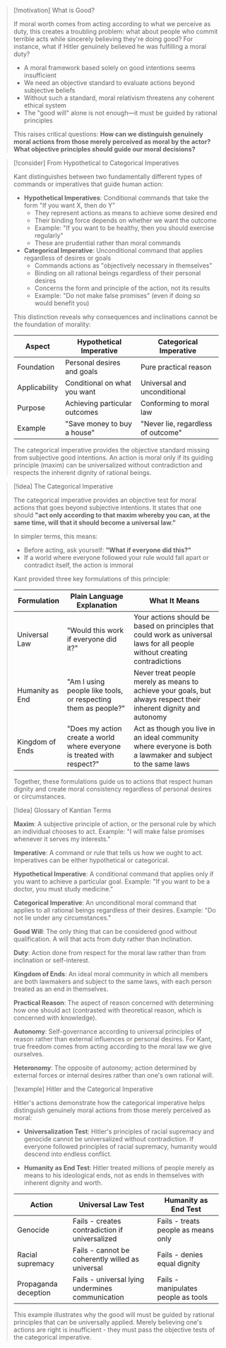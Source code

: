 > [!motivation] What is Good?
> 
> If moral worth comes from acting according to what we perceive as duty, this creates a troubling problem: what about people who commit terrible acts while sincerely believing they're doing good? For instance, what if Hitler genuinely believed he was fulfilling a moral duty?
> 
> - A moral framework based solely on good intentions seems insufficient
> - We need an objective standard to evaluate actions beyond subjective beliefs
> - Without such a standard, moral relativism threatens any coherent ethical system
> - The "good will" alone is not enough—it must be guided by rational principles
> 
> This raises critical questions: **How can we distinguish genuinely moral actions from those merely perceived as moral by the actor? What objective principles should guide our moral decisions?**

> [!consider] From Hypothetical to Categorical Imperatives
> 
> Kant distinguishes between two fundamentally different types of commands or imperatives that guide human action:
> 
> - **Hypothetical Imperatives**: Conditional commands that take the form "If you want X, then do Y"
>     - They represent actions as means to achieve some desired end
>     - Their binding force depends on whether we want the outcome
>     - Example: "If you want to be healthy, then you should exercise regularly"
>     - These are prudential rather than moral commands
> - **Categorical Imperative**: Unconditional command that applies regardless of desires or goals
>     - Commands actions as "objectively necessary in themselves"
>     - Binding on all rational beings regardless of their personal desires
>     - Concerns the form and principle of the action, not its results
>     - Example: "Do not make false promises" (even if doing so would benefit you)
> 
> This distinction reveals why consequences and inclinations cannot be the foundation of morality:
> 
> |Aspect|Hypothetical Imperative|Categorical Imperative|
> |---|---|---|
> |Foundation|Personal desires and goals|Pure practical reason|
> |Applicability|Conditional on what you want|Universal and unconditional|
> |Purpose|Achieving particular outcomes|Conforming to moral law|
> |Example|"Save money to buy a house"|"Never lie, regardless of outcome"|
> 
> The categorical imperative provides the objective standard missing from subjective good intentions. An action is moral only if its guiding principle (maxim) can be universalized without contradiction and respects the inherent dignity of rational beings.

> [!idea] The Categorical Imperative
> 
> The categorical imperative provides an objective test for moral actions that goes beyond subjective intentions. It states that one should **"act only according to that maxim whereby you can, at the same time, will that it should become a universal law."**
> 
> In simpler terms, this means:
> 
> - Before acting, ask yourself: **"What if everyone did this?"**
> - If a world where everyone followed your rule would fall apart or contradict itself, the action is immoral
> 
> Kant provided three key formulations of this principle:
> 
> |Formulation|Plain Language Explanation|What It Means|
> |---|---|---|
> |Universal Law|"Would this work if everyone did it?"|Your actions should be based on principles that could work as universal laws for all people without creating contradictions|
> |Humanity as End|"Am I using people like tools, or respecting them as people?"|Never treat people merely as means to achieve your goals, but always respect their inherent dignity and autonomy|
> |Kingdom of Ends|"Does my action create a world where everyone is treated with respect?"|Act as though you live in an ideal community where everyone is both a lawmaker and subject to the same laws|
> 
> Together, these formulations guide us to actions that respect human dignity and create moral consistency regardless of personal desires or circumstances.

> [!idea] Glossary of Kantian Terms
> 
> **Maxim**: A subjective principle of action, or the personal rule by which an individual chooses to act. Example: "I will make false promises whenever it serves my interests."
> 
> **Imperative**: A command or rule that tells us how we ought to act. Imperatives can be either hypothetical or categorical.
> 
> **Hypothetical Imperative**: A conditional command that applies only if you want to achieve a particular goal. Example: "If you want to be a doctor, you must study medicine."
> 
> **Categorical Imperative**: An unconditional moral command that applies to all rational beings regardless of their desires. Example: "Do not lie under any circumstances."
> 
> **Good Will**: The only thing that can be considered good without qualification. A will that acts from duty rather than inclination.
> 
> **Duty**: Action done from respect for the moral law rather than from inclination or self-interest.
> 
> **Kingdom of Ends**: An ideal moral community in which all members are both lawmakers and subject to the same laws, with each person treated as an end in themselves.
> 
> **Practical Reason**: The aspect of reason concerned with determining how one should act (contrasted with theoretical reason, which is concerned with knowledge).
> 
> **Autonomy**: Self-governance according to universal principles of reason rather than external influences or personal desires. For Kant, true freedom comes from acting according to the moral law we give ourselves.
> 
> **Heteronomy**: The opposite of autonomy; action determined by external forces or internal desires rather than one's own rational will.

> [!example] Hitler and the Categorical Imperative
> 
> Hitler's actions demonstrate how the categorical imperative helps distinguish genuinely moral actions from those merely perceived as moral:
> 
> - **Universalization Test**: Hitler's principles of racial supremacy and genocide cannot be universalized without contradiction. If everyone followed principles of racial supremacy, humanity would descend into endless conflict.
>     
> - **Humanity as End Test**: Hitler treated millions of people merely as means to his ideological ends, not as ends in themselves with inherent dignity and worth.
>     
> 
> |Action|Universal Law Test|Humanity as End Test|
> |---|---|---|
> |Genocide|Fails - creates contradiction if universalized|Fails - treats people as means only|
> |Racial supremacy|Fails - cannot be coherently willed as universal|Fails - denies equal dignity|
> |Propaganda deception|Fails - universal lying undermines communication|Fails - manipulates people as tools|
> 
> This example illustrates why the good will must be guided by rational principles that can be universally applied. Merely believing one's actions are right is insufficient - they must pass the objective tests of the categorical imperative.